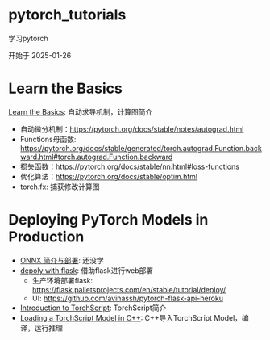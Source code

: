 # pytorch_tutorials
学习pytorch

开始于 2025-01-26


# Learn the Basics
[Learn the Basics](https://pytorch.org/tutorials/beginner/basics/intro.html): 自动求导机制，计算图简介

* 自动微分机制：https://pytorch.org/docs/stable/notes/autograd.html
* Functions母函数: https://pytorch.org/docs/stable/generated/torch.autograd.Function.backward.html#torch.autograd.Function.backward
* 损失函数：https://pytorch.org/docs/stable/nn.html#loss-functions
* 优化算法：https://pytorch.org/docs/stable/optim.html
* torch.fx: 捕获修改计算图

# Deploying PyTorch Models in Production
* [ONNX 简介与部署](): 还没学
* [depoly with flask](https://pytorch.org/tutorials/intermediate/flask_rest_api_tutorial.html#): 借助flask进行web部署
    * 生产环境部署flask: https://flask.palletsprojects.com/en/stable/tutorial/deploy/
    * UI: https://github.com/avinassh/pytorch-flask-api-heroku
* [Introduction to TorchScript](https://pytorch.org/tutorials/beginner/Intro_to_TorchScript_tutorial.html): TorchScript简介
* [Loading a TorchScript Model in C++](https://pytorch.org/tutorials/advanced/cpp_export.html): C++导入TorchScript Model，编译，运行推理


